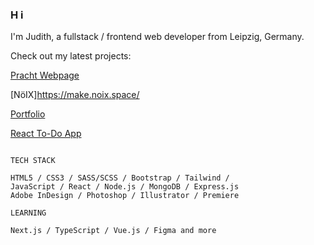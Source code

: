 ### H i

I'm Judith, a fullstack / frontend web developer from Leipzig, Germany.

Check out my latest projects:


[Pracht Webpage](https://pracht-ev.net/en)

[NöIX]https://make.noix.space/

[Portfolio](https://judithcrasser.github.io/portfolio/)

[React To-Do App](https://judithcrasser.github.io/to-do-app/)

```

TECH STACK

HTML5 / CSS3 / SASS/SCSS / Bootstrap / Tailwind / 
JavaScript / React / Node.js / MongoDB / Express.js
Adobe InDesign / Photoshop / Illustrator / Premiere

LEARNING

Next.js / TypeScript / Vue.js / Figma and more

```
